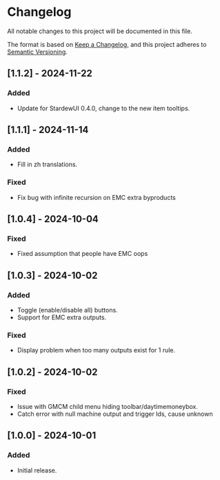 # Changelog

All notable changes to this project will be documented in this file.

The format is based on [Keep a Changelog](https://keepachangelog.com/en/1.1.0/), and this project adheres to [Semantic Versioning](https://semver.org/spec/v2.0.0.html).

## [1.1.2] - 2024-11-22

### Added

- Update for StardewUI 0.4.0, change to the new item tooltips.

## [1.1.1] - 2024-11-14

### Added

- Fill in zh translations.

### Fixed

- Fix bug with infinite recursion on EMC extra byproducts

## [1.0.4] - 2024-10-04

### Fixed

- Fixed assumption that people have EMC oops

## [1.0.3] - 2024-10-02

### Added

- Toggle (enable/disable all) buttons.
- Support for EMC extra outputs.

### Fixed

- Display problem when too many outputs exist for 1 rule.

## [1.0.2] - 2024-10-02

### Fixed

- Issue with GMCM child menu hiding toolbar/daytimemoneybox.
- Catch error with null machine output and trigger Ids, cause unknown

## [1.0.0] - 2024-10-01

### Added

- Initial release.
